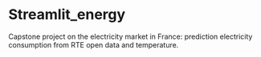 # Streamlit_energy
Capstone project on the electricity market in France: prediction electricity consumption from RTE open data and temperature.
